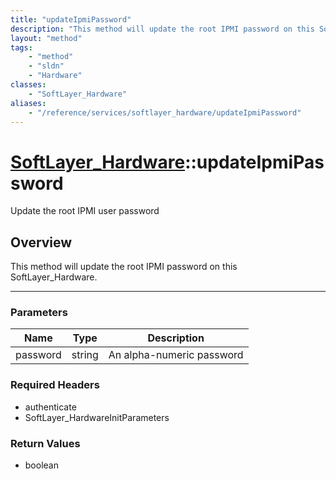 ```yaml
---
title: "updateIpmiPassword"
description: "This method will update the root IPMI password on this SoftLayer_Hardware."
layout: "method"
tags:
    - "method"
    - "sldn"
    - "Hardware"
classes:
    - "SoftLayer_Hardware"
aliases:
    - "/reference/services/softlayer_hardware/updateIpmiPassword"
---
```

# [SoftLayer_Hardware](/reference/services/SoftLayer_Hardware)::updateIpmiPassword

Update the root IPMI user password 


## Overview 
This method will update the root IPMI password on this SoftLayer_Hardware. 

-----

### Parameters 
|Name | Type | Description |
| --- | --- | --- |
|password| string| An alpha-numeric password|


### Required Headers
* authenticate
* SoftLayer_HardwareInitParameters


### Return Values
* boolean





